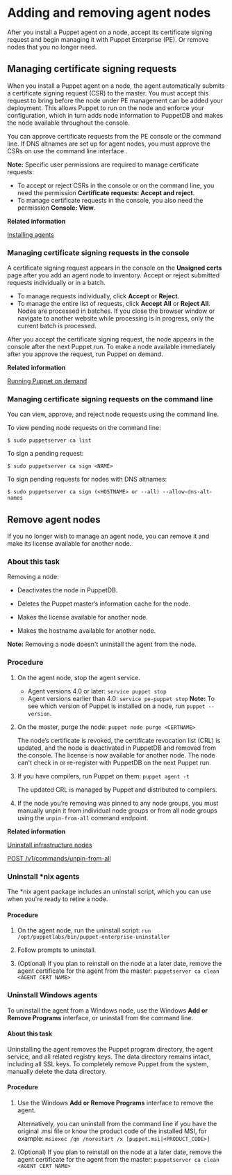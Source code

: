 # Adding and removing agent nodes

After you install a Puppet agent on a node, accept its certificate signing request and begin managing it with Puppet Enterprise \(PE\). Or remove nodes that you no longer need.

## Managing certificate signing requests

When you install a Puppet agent on a node, the agent automatically submits a certificate signing request \(CSR\) to the master. You must accept this request to bring before the node under PE management can be added your deployment. This allows Puppet to run on the node and enforce your configuration, which in turn adds node information to PuppetDB and makes the node available throughout the console.

You can approve certificate requests from the PE console or the command line. If DNS altnames are set up for agent nodes, you must approve the CSRs on use the command line interface .

**Note:** Specific user permissions are required to manage certificate requests:

-   To accept or reject CSRs in the console or on the command line, you need the permission **Certificate requests: Accept and reject**.
-   To manage certificate requests in the console, you also need the permission **Console: View**.

**Related information**  


[Installing agents](installing_agents.md#)

### Managing certificate signing requests in the console

A certificate signing request appears in the console on the **Unsigned certs** page after you add an agent node to inventory. Accept or reject submitted requests individually or in a batch.

-   To manage requests individually, click **Accept** or **Reject**.
-   To manage the entire list of requests, click **Accept All** or **Reject All**. Nodes are processed in batches. If you close the browser window or navigate to another website while processing is in progress, only the current batch is processed.

After you accept the certificate signing request, the node appears in the console after the next Puppet run. To make a node available immediately after you approve the request, run Puppet on demand.

**Related information**  


[Running Puppet on demand](running_puppet_on_demand_with_orch.md)

### Managing certificate signing requests on the command line

You can view, approve, and reject node requests using the command line.

To view pending node requests on the command line:

```
$ sudo puppetserver ca list

```

To sign a pending request:

```
$ sudo puppetserver ca sign <NAME>

```

To sign pending requests for nodes with DNS altnames:

```
$ sudo puppetserver ca sign (<HOSTNAME> or --all) --allow-dns-alt-names
```

## Remove agent nodes

If you no longer wish to manage an agent node, you can remove it and make its license available for another node.

### About this task

Removing a node:

-   Deactivates the node in PuppetDB.

-   Deletes the Puppet master’s information cache for the node.

-   Makes the license available for another node.

-   Makes the hostname available for another node.


**Note:** Removing a node doesn't uninstall the agent from the node.

### Procedure

1.  On the agent node, stop the agent service.

    -   Agent versions 4.0 or later: `service puppet stop`
    -   Agent versions earlier than 4.0: `service pe-puppet stop`
    **Note:** To see which version of Puppet is installed on a node, run `puppet --version`.

2.  On the master, purge the node: `puppet node purge <CERTNAME>`

    The node’s certificate is revoked, the certificate revocation list \(CRL\) is updated, and the node is deactivated in PuppetDB and removed from the console. The license is now available for another node. The node can't check in or re-register with PuppetDB on the next Puppet run.

3.  If you have compilers, run Puppet on them: `puppet agent -t`

    The updated CRL is managed by Puppet and distributed to compilers.

4.  If the node you’re removing was pinned to any node groups, you must manually unpin it from individual node groups or from all node groups using the `unpin-from-all` command endpoint.


**Related information**  


[Uninstall infrastructure nodes](uninstalling.md#)

[POST /v1/commands/unpin-from-all](commands_endpoint.md#)

### Uninstall \*nix agents

The \*nix agent package includes an uninstall script, which you can use when you're ready to retire a node.

#### Procedure

1.  On the agent node, run the uninstall script: `run /opt/puppetlabs/bin/puppet-enterprise-uninstaller`

2.  Follow prompts to uninstall.

3.  \(Optional\) If you plan to reinstall on the node at a later date, remove the agent certificate for the agent from the master: `puppetserver ca clean <AGENT CERT NAME>`


### Uninstall Windows agents

To uninstall the agent from a Windows node, use the Windows **Add or Remove Programs** interface, or uninstall from the command line.

#### About this task

Uninstalling the agent removes the Puppet program directory, the agent service, and all related registry keys. The data directory remains intact, including all SSL keys. To completely remove Puppet from the system, manually delete the data directory.

#### Procedure

1.  Use the Windows **Add or Remove Programs** interface to remove the agent.

    Alternatively, you can uninstall from the command line if you have the original .msi file or know the product code of the installed MSI, for example: `msiexec /qn /norestart /x [puppet.msi|<PRODUCT_CODE>]`

2.  \(Optional\) If you plan to reinstall on the node at a later date, remove the agent certificate for the agent from the master: `puppetserver ca clean <AGENT CERT NAME>`


